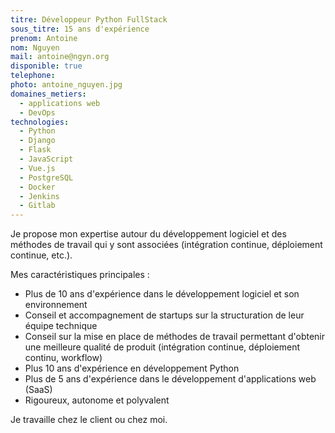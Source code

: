 ```yaml
---
titre: Développeur Python FullStack
sous_titre: 15 ans d'expérience
prenom: Antoine
nom: Nguyen
mail: antoine@ngyn.org
disponible: true
telephone:
photo: antoine_nguyen.jpg
domaines_metiers:
  - applications web
  - DevOps
technologies:
  - Python
  - Django
  - Flask
  - JavaScript
  - Vue.js
  - PostgreSQL
  - Docker
  - Jenkins
  - Gitlab
---
```


Je propose mon expertise autour du développement logiciel et des méthodes de travail qui y sont associées (intégration continue, déploiement continue, etc.).

Mes caractéristiques principales :

- Plus de 10 ans d'expérience dans le développement logiciel et son environnement
- Conseil et accompagnement de startups sur la structuration de leur équipe technique
- Conseil sur la mise en place de méthodes de travail permettant d'obtenir une meilleure qualité de produit (intégration continue, déploiement continu, workflow)
- Plus 10 ans d'expérience en développement Python
- Plus de 5 ans d'expérience dans le développement d'applications web (SaaS)
- Rigoureux, autonome et polyvalent

Je travaille chez le client ou chez moi.
